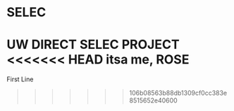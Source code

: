 # SELEC
UW DIRECT SELEC PROJECT
<<<<<<< HEAD
itsa me, ROSE
=======

First Line
>>>>>>> 106b08563b88db1309cf0cc383e8515652e40600
